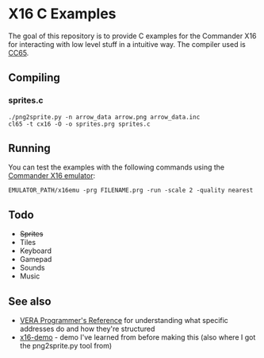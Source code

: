 # X16 C Examples

The goal of this repository is to provide C examples for the Commander X16 for interacting with low level stuff in a intuitive way. The compiler used is [CC65](https://cc65.github.io/getting-started.html).

## Compiling
### sprites.c
```
./png2sprite.py -n arrow_data arrow.png arrow_data.inc
cl65 -t cx16 -O -o sprites.prg sprites.c
```
## Running
You can test the examples with the following commands using the [Commander X16 emulator](https://github.com/commanderx16/x16-emulator):
```
EMULATOR_PATH/x16emu -prg FILENAME.prg -run -scale 2 -quality nearest
```

## Todo
* ~~Sprites~~
* Tiles
* Keyboard
* Gamepad
* Sounds
* Music

## See also
* [VERA Programmer's Reference](https://github.com/commanderx16/x16-docs/blob/master/VERA%20Programmer's%20Reference.md) for understanding what specific addresses do and how they're structured
* [x16-demo](https://github.com/commanderx16/x16-demo) - demo I've learned from before making this (also where I got the png2sprite.py tool from)
